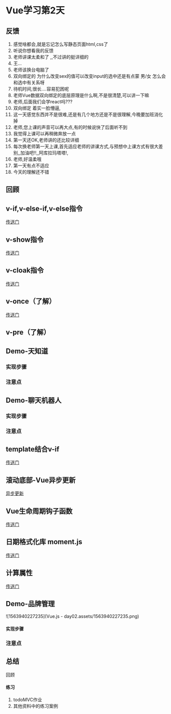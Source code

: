 # Vue学习第2天

## 反馈

1. 感觉啥都会,就是忘记怎么写静态页面html,css了
2. 听说你想看我的反馈
3. 老师讲课太柔和了 ,,不过讲的挺详细的
4. 王...
5. 老师该换台电脑了
6. 双向绑定的 为什么改变sex的值可以改变input的选中还是有点蒙 男/女 怎么会和选中有关系呀
7. 待机时间,很长....容易犯困呢
8. 老师Vue数据双向绑定的底层原理是什么啊,不是很清楚,可以讲一下嘛
9. 老师,后面我们会学react吗???
10. 双向绑定 着实一脸懵逼,
11. 这一天感觉东西并不是很难,还是有几个地方还是不是很理解,今晚要加班消化掉
12. 老师,您上课的声音可以再大点,有的时候说快了后面听不到
13. 我觉得上课可以再稍微奔放一点
14. 第一天还OK,老师讲的还比较详细
15. 每次换老师第一天上课,首先适应老师的讲课方式,与预想中上课方式有很大差别,,加油吧!!,,阿库拉玛塔塔!,
16. 老师,好温柔哦
17. 第一天有点不适应
18. 今天的理解还不错

## 回顾



## v-if,v-else-if,v-else指令

[传送门](https://cn.vuejs.org/v2/guide/conditional.html)



## v-show指令

[传送门](https://cn.vuejs.org/v2/guide/conditional.html#v-show)





## v-cloak指令

[传送门](https://cn.vuejs.org/v2/api/#v-cloak)



## v-once（了解）

[传送门](https://cn.vuejs.org/v2/api/#v-once)





## v-pre（了解）



## Demo-天知道

### 实现步骤

### 注意点



## Demo-聊天机器人

### 实现步骤




### 注意点




## template结合v-if

[传送门](https://cn.vuejs.org/v2/guide/conditional.html#%E5%9C%A8-lt-template-gt-%E5%85%83%E7%B4%A0%E4%B8%8A%E4%BD%BF%E7%94%A8-v-if-%E6%9D%A1%E4%BB%B6%E6%B8%B2%E6%9F%93%E5%88%86%E7%BB%84)



## 滚动底部-Vue异步更新

[异步更新](https://cn.vuejs.org/v2/guide/reactivity.html#%E5%BC%82%E6%AD%A5%E6%9B%B4%E6%96%B0%E9%98%9F%E5%88%97)



## Vue生命周期钩子函数

[传送门](https://cn.vuejs.org/v2/guide/instance.html#%E5%AE%9E%E4%BE%8B%E7%94%9F%E5%91%BD%E5%91%A8%E6%9C%9F%E9%92%A9%E5%AD%90)



## 日期格式化库 moment.js

[传送门](http://momentjs.cn/docs/#/parsing/)



## 计算属性

[传送门](https://cn.vuejs.org/v2/guide/computed.html#%E8%AE%A1%E7%AE%97%E5%B1%9E%E6%80%A7)



## Demo-品牌管理

![1563940227235](Vue.js - day02.assets/1563940227235.png)

#### 实现步骤



### 注意点



## 总结

回顾

#### 练习

1. todoMVC作业
2. 其他资料中的练习案例



